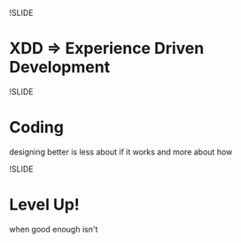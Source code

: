 !SLIDE 
# XDD => Experience Driven Development #

!SLIDE
# Coding #

designing better
is less about if it works
and more about how

!SLIDE
# Level Up!

when good enough isn't

<!--
  NOTES

  ? image only slides (perhaps auto-advancing)

  idealism/lack of contentment (satisfaction is the death of desire)

  Beginner's mind: "I wonder if this can be done?"
  "Nothing is true, everything is permitted." - Hassan-i Sabbah
  Don't be afraid to make mistakes.
  I find myself questioning existing stuff but lacking the context to know why or what might be better, so I explore.
  It is as much about the experience of the developer as it is about the experience of the user.
  Finding empowerment through code and sharing that empowerment others.
  Make your own tools.

  Take notes when you see weird stuff, its too easy to forget to revisit.

  It is difficult to expand and get better if you accept things as good enough, but hard to get things done if you don't.

  Libraries as expert systems

-->

